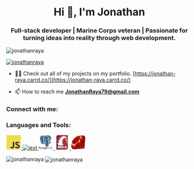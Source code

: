 <h1 align="center">Hi 👋, I'm Jonathan</h1>
<h3 align="center">Full-stack developer | Marine Corps veteran | Passionate for turning ideas into reality through web development.</h3>

<p align="left"> <img src="https://komarev.com/ghpvc/?username=jonathanraya&label=Profile%20views&color=0e75b6&style=flat" alt="jonathanraya" /> </p>

<p align="left"> <a href="https://github.com/ryo-ma/github-profile-trophy"><img src="https://github-profile-trophy.vercel.app/?username=jonathanraya" alt="jonathanraya" /></a> </p>

- 👨‍💻 Check out all of my projects on my portfolio. [https://jonathan-raya.carrd.co/](https://jonathan-raya.carrd.co/)

- 📫 How to reach me **JonathanRaya79@gmail.com**

<h3 align="left">Connect with me:</h3>
<p align="left">
</p>

<h3 align="left">Languages and Tools:</h3>
<p align="left"> <a href="https://developer.mozilla.org/en-US/docs/Web/JavaScript" target="_blank" rel="noreferrer"> <img src="https://raw.githubusercontent.com/devicons/devicon/master/icons/javascript/javascript-original.svg" alt="javascript" width="40" height="40"/> </a> <a href="https://jestjs.io" target="_blank" rel="noreferrer"> <img src="https://www.vectorlogo.zone/logos/jestjsio/jestjsio-icon.svg" alt="jest" width="40" height="40"/> </a> <a href="https://www.postgresql.org" target="_blank" rel="noreferrer"> <img src="https://raw.githubusercontent.com/devicons/devicon/master/icons/postgresql/postgresql-original-wordmark.svg" alt="postgresql" width="40" height="40"/> </a> <a href="https://rubyonrails.org" target="_blank" rel="noreferrer"> <img src="https://raw.githubusercontent.com/devicons/devicon/master/icons/rails/rails-original-wordmark.svg" alt="rails" width="40" height="40"/> </a> <a href="https://www.ruby-lang.org/en/" target="_blank" rel="noreferrer"> <img src="https://raw.githubusercontent.com/devicons/devicon/master/icons/ruby/ruby-original.svg" alt="ruby" width="40" height="40"/> </a> </p>

<p><img align="left" src="https://github-readme-stats.vercel.app/api/top-langs?username=jonathanraya&show_icons=true&locale=en&layout=compact" alt="jonathanraya" /></p>

<p>&nbsp;<img align="center" src="https://github-readme-stats.vercel.app/api?username=jonathanraya&show_icons=true&locale=en" alt="jonathanraya" /></p>
